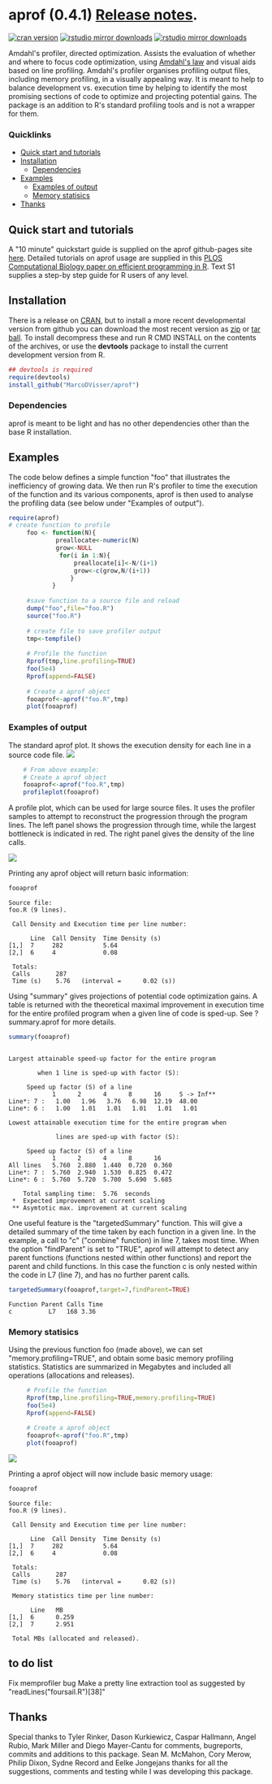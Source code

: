 aprof (0.4.1) [Release notes](http://marcodvisser.github.io/aprof/).
=====

[![cran version](http://www.r-pkg.org/badges/version/aprof)](http://cran.rstudio.com/web/packages/aprof)
[![rstudio mirror downloads](http://cranlogs.r-pkg.org/badges/aprof?color=E664A4)](https://github.com/metacran/cranlogs.app)
[![rstudio mirror downloads](http://cranlogs.r-pkg.org/badges/grand-total/aprof?color=333FFF)](https://github.com/metacran/cranlogs.app)



Amdahl's profiler, directed optimization.
Assists the evaluation of whether and where to focus code optimization, using [Amdahl's law](https://en.wikipedia.org/wiki/Amdahl%27s_law) and visual aids based on line profiling. Amdahl's profiler organises profiling output files, including memory profiling, in a visually appealing way. It is meant to help to balance development vs. execution time by helping to identify the most promising sections of code to optimize and projecting potential gains. The package is an addition to R's standard profiling tools and is not a wrapper for them.

### Quicklinks

-   [Quick start and tutorials](#quick-start-and-tutorials)
-   [Installation](#the-online-code-files-from-s1-text)
	-   [Dependencies](#dependencies)
-   [Examples](#examples)
    -   [Examples of output](#examples-of-output)
    -   [Memory statisics](#memory-statisics)
-   [Thanks](#thanks)
  

## Quick start and tutorials

A "10 minute" quickstart guide is supplied on the aprof github-pages site [here](http://marcodvisser.github.io/aprof//Quickstart). Detailed tutorials on aprof usage are supplied in this [PLOS Computational Biology paper on efficient programming in R](http://journals.plos.org/ploscompbiol/article?id=10.1371/journal.pcbi.1004140). Text S1 supplies a step-by step guide for R users of any level.


## Installation

There is a release on [CRAN](https://cran.rstudio.com/web/packages/aprof/),
but to install a more recent developmental version from github you can download the most recent version as [zip](https://github.com/MarcoDVisser/aprof/zipball/master) 
or [tar ball](https://github.com/MarcoDVisser/aprof/tarball/master).
To install decompress these and run R CMD INSTALL on the contents of the archives, or use the **devtools** package to install the current development version from R.


```r
## devtools is required
require(devtools)
install_github("MarcoDVisser/aprof")
```
### Dependencies

aprof is meant to be light and has no other dependencies other than the base R installation.

## Examples

The code below defines a simple function "foo" that illustrates the inefficiency of growing data. We then run R's profiler to time the execution of the function and its various components,  aprof is then used to analyse the profiling data (see below under "Examples of output").

```r
require(aprof)
# create function to profile
     foo <- function(N){
             preallocate<-numeric(N)
             grow<-NULL
              for(i in 1:N){
                  preallocate[i]<-N/(i+1)
                  grow<-c(grow,N/(i+1))
                 }
            }
     
     #save function to a source file and reload
     dump("foo",file="foo.R")
     source("foo.R")
     
     # create file to save profiler output
     tmp<-tempfile()
     
     # Profile the function
     Rprof(tmp,line.profiling=TRUE)
     foo(5e4)
     Rprof(append=FALSE)
     
     # Create a aprof object
     fooaprof<-aprof("foo.R",tmp)
     plot(fooaprof)
```
	 
### Examples of output
The standard aprof plot. It shows the execution density for each
line in a source code file.
![](http://i.imgur.com/lb1UBCI.png)

``` r
    # From above example:
    # Create a aprof object
    fooaprof<-aprof("foo.R",tmp)
    profileplot(fooaprof)
``` 

A profile plot, which can be used for large source files. It uses the profiler samples to attempt to reconstruct the progression through the program lines. The left panel shows the progression through time, while the largest bottleneck is indicated in red. The right panel gives the density of the line calls.

![](http://i.imgur.com/yFy3fLY.png)


Printing any aprof object will return basic information:
```r
fooaprof
```

```
Source file:
foo.R (9 lines).

 Call Density and Execution time per line number:

      Line  Call Density  Time Density (s)
[1,]  7     282           5.64            
[2,]  6     4             0.08            

 Totals:
 Calls		 287 
 Time (s)	 5.76 	(interval = 	 0.02 (s))
```

Using "summary" gives projections of potential code optimization gains. A table is returned with the theoretical maximal improvement in execution time for the entire profiled program when a given line of code is sped-up. See ?summary.aprof for more details.

```r
summary(fooaprof)
```
```

Largest attainable speed-up factor for the entire program

        when 1 line is sped-up with factor (S): 

	 Speed up factor (S) of a line 
            1      2      4      8      16     S -> Inf**
Line*: 7 :   1.00   1.96   3.76   6.98  12.19  48.00     
Line*: 6 :   1.00   1.01   1.01   1.01   1.01   1.01     

Lowest attainable execution time for the entire program when

             lines are sped-up with factor (S):

	 Speed up factor (S) of a line  
            1      2      4      8      16   
All lines   5.760  2.880  1.440  0.720  0.360
Line*: 7 :  5.760  2.940  1.530  0.825  0.472
Line*: 6 :  5.760  5.720  5.700  5.690  5.685

    Total sampling time:  5.76  seconds
 *  Expected improvement at current scaling
 ** Asymtotic max. improvement at current scaling
```
One useful feature is the "targetedSummary" function. This will give a detailed summary of the time taken by each function in a given line. In the example, a call to "c" ("combine" function) in line 7, takes most time. When the option "findParent" is set to "TRUE", aprof will attempt to detect any parent functions (functions nested within other functions) and report the parent and child functions. In this case the function c is only nested within the code in L7 (line 7), and has no further parent calls.   

```r
targetedSummary(fooaprof,target=7,findParent=TRUE)
```

```
Function Parent Calls Time
c   	   L7   168 3.36
```

### Memory statisics
Using the previous function foo (made above), we can set "memory.profiling=TRUE",
and obtain some basic memory profiling statistics. Statistics are summarized in
Megabytes and included all operations (allocations and releases). 

```r
     # Profile the function
     Rprof(tmp,line.profiling=TRUE,memory.profiling=TRUE)
     foo(5e4)
     Rprof(append=FALSE)
     
     # Create a aprof object
     fooaprof<-aprof("foo.R",tmp)
     plot(fooaprof)
```

![](http://i.imgur.com/61GZdot.png)

Printing a aprof object will now include basic memory usage:
```r
fooaprof
```

```
Source file:
foo.R (9 lines).

 Call Density and Execution time per line number:

      Line  Call Density  Time Density (s)
[1,]  7     282           5.64            
[2,]  6     4             0.08            

 Totals:
 Calls		 287 
 Time (s)	 5.76 	(interval = 	 0.02 (s))

 Memory statistics time per line number:

      Line   MB   
[1,]  6      0.259
[2,]  7      2.951

 Total MBs (allocated and released).
```
## to do list
Fix memprofiler bug 
Make a pretty line extraction tool as suggested by "readLines("foursail.R")[38]"

## Thanks
Special thanks to Tyler Rinker, Dason Kurkiewicz, Caspar Hallmann, Angel Rubio, Mark Miller and Diego Mayer-Cantu for comments, bugreports, commits and additions to this package. Sean M. McMahon, Cory Merow, Philip Dixon, Sydne Record and Eelke Jongejans thanks for all the suggestions, comments and testing while I was developing this package.

